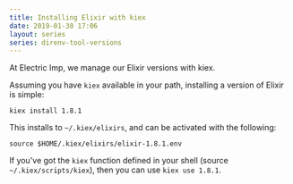 ```yaml
---
title: Installing Elixir with kiex
date: 2019-01-30 17:06
layout: series
series: direnv-tool-versions
---
```


At Electric Imp, we manage our Elixir versions with kiex.

Assuming you have `kiex` available in your path, installing a version of Elixir is simple:

    kiex install 1.8.1

This installs to `~/.kiex/elixirs`, and can be activated with the following:

    source $HOME/.kiex/elixirs/elixir-1.8.1.env

If you've got the `kiex` function defined in your shell (source `~/.kiex/scripts/kiex`), then you can use `kiex use 1.8.1`.

